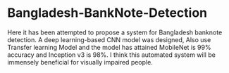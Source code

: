 # Bangladesh-BankNote-Detection
Here it has been attempted to propose a system for Bangladesh banknote detection. A deep learning-based CNN model was designed, Also use Transfer learning Model and the model has attained MobileNet is 99% accuracy and Inception v3 is 98%. I think this automated system will be immensely beneficial for visually impaired people.

